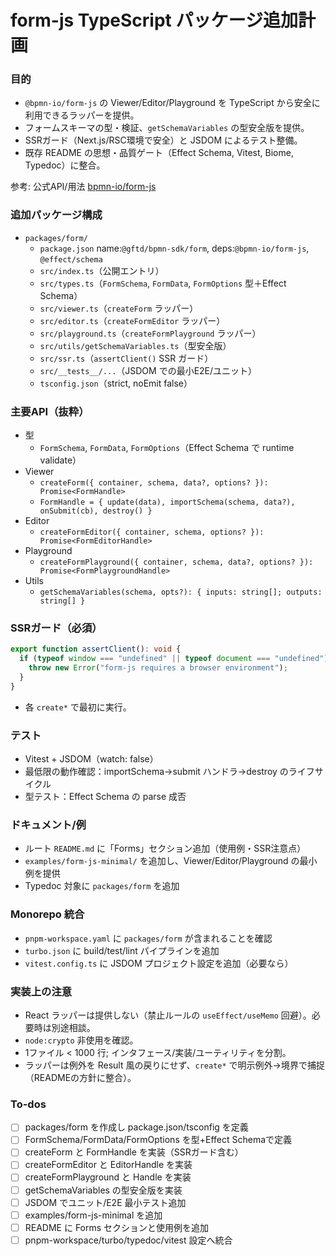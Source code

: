<!-- 547ae800-b97f-40c5-a98f-db704ce78cd6 c4dd327d-4769-4a14-9c21-5a57851691b1 -->
# form-js TypeScript パッケージ追加計画

### 目的

- `@bpmn-io/form-js` の Viewer/Editor/Playground を TypeScript から安全に利用できるラッパーを提供。
- フォームスキーマの型・検証、`getSchemaVariables` の型安全版を提供。
- SSRガード（Next.js/RSC環境で安全）と JSDOM によるテスト整備。
- 既存 README の思想・品質ゲート（Effect Schema, Vitest, Biome, Typedoc）に整合。

参考: 公式API/用法 [bpmn-io/form-js](https://github.com/bpmn-io/form-js/tree/develop)

### 追加パッケージ構成

- `packages/form/`
  - `package.json` name:`@gftd/bpmn-sdk/form`, deps:`@bpmn-io/form-js`, `@effect/schema`
  - `src/index.ts`（公開エントリ）
  - `src/types.ts`（`FormSchema`, `FormData`, `FormOptions` 型＋Effect Schema）
  - `src/viewer.ts`（`createForm` ラッパー）
  - `src/editor.ts`（`createFormEditor` ラッパー）
  - `src/playground.ts`（`createFormPlayground` ラッパー）
  - `src/utils/getSchemaVariables.ts`（型安全版）
  - `src/ssr.ts`（`assertClient()` SSR ガード）
  - `src/__tests__/...`（JSDOM での最小E2E/ユニット）
  - `tsconfig.json`（strict, noEmit false）

### 主要API（抜粋）

- 型
  - `FormSchema`, `FormData`, `FormOptions`（Effect Schema で runtime validate）
- Viewer
  - `createForm({ container, schema, data?, options? }): Promise<FormHandle>`
  - `FormHandle = { update(data), importSchema(schema, data?), onSubmit(cb), destroy() }`
- Editor
  - `createFormEditor({ container, schema, options? }): Promise<FormEditorHandle>`
- Playground
  - `createFormPlayground({ container, schema, data?, options? }): Promise<FormPlaygroundHandle>`
- Utils
  - `getSchemaVariables(schema, opts?): { inputs: string[]; outputs: string[] }`

### SSRガード（必須）

```ts
export function assertClient(): void {
  if (typeof window === "undefined" || typeof document === "undefined") {
    throw new Error("form-js requires a browser environment");
  }
}
```

- 各 `create*` で最初に実行。

### テスト

- Vitest + JSDOM（watch: false）
- 最低限の動作確認：importSchema→submit ハンドラ→destroy のライフサイクル
- 型テスト：Effect Schema の parse 成否

### ドキュメント/例

- ルート `README.md` に「Forms」セクション追加（使用例・SSR注意点）
- `examples/form-js-minimal/` を追加し、Viewer/Editor/Playground の最小例を提供
- Typedoc 対象に `packages/form` を追加

### Monorepo 統合

- `pnpm-workspace.yaml` に `packages/form` が含まれることを確認
- `turbo.json` に build/test/lint パイプラインを追加
- `vitest.config.ts` に JSDOM プロジェクト設定を追加（必要なら）

### 実装上の注意

- React ラッパーは提供しない（禁止ルールの `useEffect/useMemo` 回避）。必要時は別途相談。
- `node:crypto` 非使用を確認。
- 1ファイル < 1000 行; インタフェース/実装/ユーティリティを分割。
- ラッパーは例外を Result 風の戻りにせず、`create*` で明示例外→境界で捕捉（READMEの方針に整合）。

### To-dos

- [ ] packages/form を作成し package.json/tsconfig を定義
- [ ] FormSchema/FormData/FormOptions を型+Effect Schemaで定義
- [ ] createForm と FormHandle を実装（SSRガード含む）
- [ ] createFormEditor と EditorHandle を実装
- [ ] createFormPlayground と Handle を実装
- [ ] getSchemaVariables の型安全版を実装
- [ ] JSDOM でユニット/E2E 最小テスト追加
- [ ] examples/form-js-minimal を追加
- [ ] README に Forms セクションと使用例を追加
- [ ] pnpm-workspace/turbo/typedoc/vitest 設定へ統合